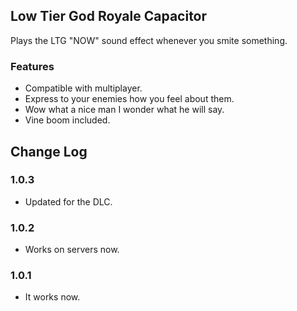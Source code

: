 ﻿## Low Tier God Royale Capacitor

Plays the LTG "NOW" sound effect whenever you smite something.

### Features
- Compatible with multiplayer.
- Express to your enemies how you feel about them.
- Wow what a nice man I wonder what he will say.
- Vine boom included.

## Change Log

### **1.0.3**
- Updated for the DLC.

### **1.0.2**
- Works on servers now.

### **1.0.1**
- It works now.